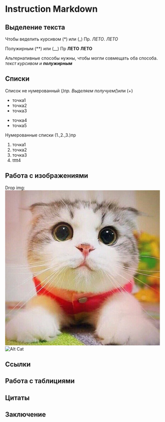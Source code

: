 # Instruction Markdown

## Выделение текста

Чтобы веделить курсивом (*) или (_)
Пр. *ЛЕТО*.
_ЛЕТО_

Полужирным (**) или (__)
Пр **ЛЕТО**
__ЛЕТО__

Альтернативные способы нужны, чтобы могли совмещать оба способа.
_текст курсивом и **полужирным**_
## Списки

Список не нумерованный (*)пр.
 Выделяем получуем(*)или (+)
* точка1
* точка2
* точка3
+ точка4
+ точка5

Нумерованные списки (1.,2.,3.)пр
1. точка1
2. точка2
3. точка3
4. tttt4
## Работа с изображениями

Drop img:
![Hello! CAT TOP](CAT.jpg)
![Alt Cat](https://i12.fotocdn.net/s123/19e8071823e2e840/public_pin_l/2810595319.jpg)
 
## Ссылки

## Работа с таблициями

## Цитаты

## Заключение
